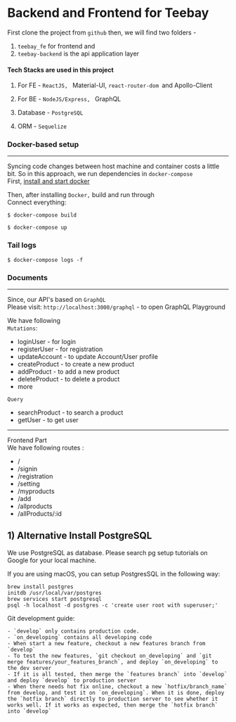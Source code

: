 # Backend and Frontend for Teebay

First clone the project from `github` then, we will find two folders -

1. `teebay_fe` for frontend and
2. `teebay-backend` is the api application layer

#### Tech Stacks are used in this project

1. For FE - `ReactJS, ` Material-UI, `react-router-dom `and Apollo-Client
2. For BE - `NodeJS/Express, ` GraphQL

3. Database - `PostgreSQL`

4. ORM - `Sequelize `

### Docker-based setup

---

Syncing code changes between host machine and container costs a little bit. So in this approach, we run dependencies in `docker-compose` <br>
First, [install and start docker](https://docs.docker.com/get-docker/)

Then, after installing `Docker,` build and run through
<br>
Connect everything:

```
$ docker-compose build
```

```
$ docker-compose up
```

### Tail logs

`$ docker-compose logs -f`

### Documents

---

Since, our API's based on `GraphQL`
<br>
Please visit: `http://localhost:3000/graphql` - to open GraphQL Playground

We have following
<br>
`Mutations`:

- loginUser - for login
- registerUser - for registration
- updateAccount - to update Account/User profile
- createProduct - to create a new product
- addProduct - to add a new product
- deleteProduct - to delete a product
- more

`Query`

- searchProduct - to search a product
- getUser - to get user

---

Frontend Part
<br>
We have following routes :

- /
- /signin
- /registration
- /setting
- /myproducts
- /add
- /allproducts
- /allProducts/:id

## 1) Alternative Install PostgreSQL

We use PostgreSQL as database. Please search pg setup tutorials on Google for your local machine.

If you are using macOS, you can setup PostgresSQL in the following way:

```
brew install postgres
initdb /usr/local/var/postgres
brew services start postgresql
psql -h localhost -d postgres -c 'create user root with superuser;'
```

Git development guide:

```
- `develop` only contains production code.
- `on_developing` contains all developing code
- When start a new feature, checkout a new features branch from `develop`
- To test the new features, `git checkout on_developing` and `git merge features/your_features_branch`, and deploy `on_developing` to the dev server
- If it is all tested, then merge the `features branch` into `develop` and deploy `develop` to production server
- When there needs hot fix online, checkout a new `hotfix/branch_name` from develop, and test it on `on_developing`. When it is done, deploy the `hotfix branch` directly to production server to see whether it works well. If it works as expected, then merge the `hotfix branch` into `develop`
```
